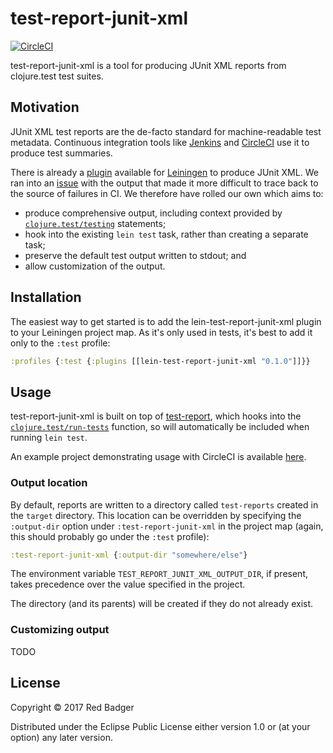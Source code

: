 # test-report-junit-xml

[![CircleCI](https://circleci.com/gh/redbadger/test-report-junit-xml.svg?style=svg)](https://circleci.com/gh/redbadger/test-report-junit-xml)

test-report-junit-xml is a tool for producing JUnit XML reports from clojure.test test suites.

## Motivation

JUnit XML test reports are the de-facto standard for machine-readable test metadata.
Continuous integration tools like [Jenkins](https://wiki.jenkins-ci.org/display/JENKINS/JUnit+Plugin) and [CircleCI](https://circleci.com/docs/test-metadata/) use it to produce test summaries.

There is already a [plugin](https://github.com/ruedigergad/test2junit) available for [Leiningen](https://github.com/technomancy/leiningen) to produce JUnit XML.
We ran into an [issue](https://github.com/ruedigergad/test2junit/issues/10) with the output that made it more difficult to trace back to the source of failures in CI.
We therefore have rolled our own which aims to:

* produce comprehensive output, including context provided by [`clojure.test/testing`](https://clojure.github.io/clojure/clojure.test-api.html#clojure.test/testing) statements;
* hook into the existing `lein test` task, rather than creating a separate task;
* preserve the default test output written to stdout; and
* allow customization of the output.

## Installation

The easiest way to get started is to add the lein-test-report-junit-xml plugin to your Leiningen project map.
As it's only used in tests, it's best to add it only to the `:test` profile:

```clojure
:profiles {:test {:plugins [[lein-test-report-junit-xml "0.1.0"]]}}
```

## Usage

test-report-junit-xml is built on top of [test-report](https://github.com/redbadger/test-report), which hooks into the [`clojure.test/run-tests`](https://clojure.github.io/clojure/clojure.test-api.html#clojure.test/run-tests) function, so will automatically be included when running `lein test`.

An example project demonstrating usage with CircleCI is available [here](https://github.com/redbadger/test-report-junit-xml-example).

### Output location

By default, reports are written to a directory called `test-reports` created in the `target` directory.
This location can be overridden by specifying the `:output-dir` option under `:test-report-junit-xml` in the project map (again, this should probably go under the `:test` profile):

```clojure
:test-report-junit-xml {:output-dir "somewhere/else"}
```

The environment variable `TEST_REPORT_JUNIT_XML_OUTPUT_DIR`, if present, takes precedence over the value specified in the project.

The directory (and its parents) will be created if they do not already exist.

### Customizing output

TODO


## License

Copyright © 2017 Red Badger

Distributed under the Eclipse Public License either version 1.0 or (at your option) any later version.
